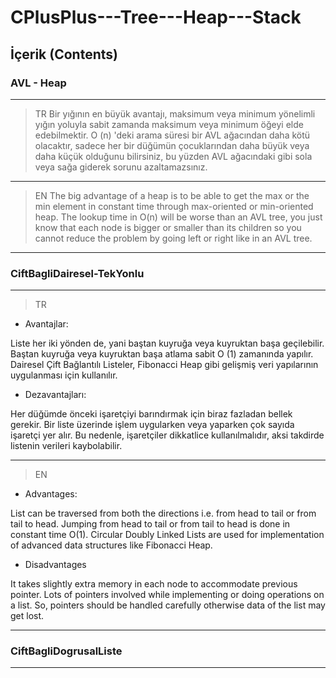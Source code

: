 # CPlusPlus---Tree---Heap---Stack

## İçerik (Contents)

### AVL - Heap 
----------------------------------------------
> TR
Bir yığının en büyük avantajı, maksimum veya minimum yönelimli yığın yoluyla sabit zamanda maksimum veya minimum öğeyi elde edebilmektir.
O (n) 'deki arama süresi bir AVL ağacından daha kötü olacaktır, sadece her bir düğümün çocuklarından daha büyük veya daha küçük olduğunu bilirsiniz, bu yüzden AVL ağacındaki gibi sola veya sağa giderek sorunu azaltamazsınız.

**********************************************
> EN
The big advantage of a heap is to be able to get the max or the min element in constant time through max-oriented or min-oriented heap.
The lookup time in O(n) will be worse than an AVL tree, you just know that each node is bigger or smaller than its children so you cannot reduce the problem by going left or right like in an AVL tree.

----------------------------------------------
### CiftBagliDairesel-TekYonlu
----------------------------------------------

> TR
* Avantajlar:

Liste her iki yönden de, yani baştan kuyruğa veya kuyruktan başa geçilebilir.
Baştan kuyruğa veya kuyruktan başa atlama sabit O (1) zamanında yapılır.
Dairesel Çift Bağlantılı Listeler, Fibonacci Heap gibi gelişmiş veri yapılarının uygulanması için kullanılır.

* Dezavantajları:

Her düğümde önceki işaretçiyi barındırmak için biraz fazladan bellek gerekir.
Bir liste üzerinde işlem uygularken veya yaparken çok sayıda işaretçi yer alır. Bu nedenle, işaretçiler dikkatlice kullanılmalıdır, aksi takdirde listenin verileri kaybolabilir.

**************************************************

> EN

* Advantages: 

List can be traversed from both the directions i.e. from head to tail or from tail to head.
Jumping from head to tail or from tail to head is done in constant time O(1).
Circular Doubly Linked Lists are used for implementation of advanced data structures like Fibonacci Heap.
* Disadvantages 

It takes slightly extra memory in each node to accommodate previous pointer.
Lots of pointers involved while implementing or doing operations on a list. So, pointers should be handled carefully otherwise data of the list may get lost.

----------------------------------------------
### CiftBagliDogrusalListe
----------------------------------------------


